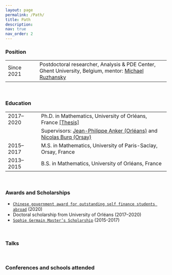 ```yaml
---
layout: page
permalink: /Path/
title: Path
description: 
nav: true
nav_order: 2
---
```


### Position

<table style="table-layout:fixed;">
<tr>           
  <td width="150">Since 2021</td>
  <td width="10"> </td>
  <td width="1500">
    Postdoctoral researcher, Analysis & PDE Center, Ghent University, Belgium, 
    mentor: <a href="https://ruzhansky.org">Michael Ruzhansky</a></td>
</tr>            
</table>

<br>

### Education

<table style="table-layout:fixed;">
<tr>           
  <td width="150">2017–2020</td>
  <td width="10"> </td>
  <td width="1500">
    Ph.D. in Mathematics, University of Orléans, France
    <a href='https://tel.archives-ouvertes.fr/tel-03042468v2/document'>[Thesis]</a></td>
</tr>
<tr>           
  <td width="150"> </td>
  <td width="10"> </td>
  <td width="1500">Supervisors:
    <a href='https://www.idpoisson.fr/anker/'>Jean-Philippe Anker (Orléans)</a> and
    <a href='https://www.imo.universite-paris-saclay.fr/~nb/'>Nicolas Burq (Orsay)</a></td>
</tr>

<tr>           
  <td width="150">2015–2017</td>
  <td width="10"> </td>
  <td width="1500">M.S. in Mathematics, University of Paris-Saclay, Orsay, France</td>
</tr>  

<tr>           
  <td width="150">2013–2015</td>
  <td width="10"> </td>
  <td width="1500">B.S. in Mathematics, University of Orléans, France</td>
</tr>   
</table>

<br>

### Awards and Scholarships

- [`Chinese government award for outstanding self finance students abroad`](https://en.wikipedia.org/wiki/Chinese_government_award_for_outstanding_self_finance_students_abroad) (2020)
- Doctoral scholarship from University of Orléans (2017–2020)
- [`Sophie Germain Master’s Scholarship`](https://www.fondation-hadamard.fr/en/master-master-scholarship/master-491-call-applications) (2015-2017) 

<br>

### Talks

<br>

### Conferences and schools attended
